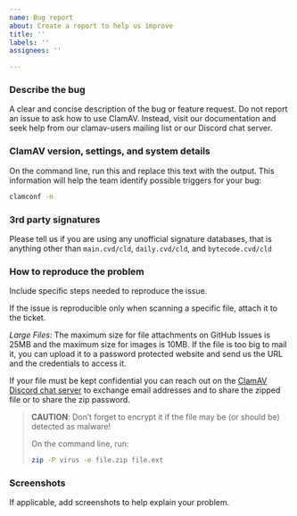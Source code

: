 ```yaml
---
name: Bug report
about: Create a report to help us improve
title: ''
labels: ''
assignees: ''

---
```


<!-- STOP! Please verify that the issue you're reporting is not a security issue before you continue.

Security issues must *never* be reported on GitHub Issues because GitHub Issues are public by default. A security issue, or vulnerability, may be any bug that represents a threat to the security of the ClamAV users or any issue that a malicious person could use to cause a Denial of Service (DoS) attack on a network service running ClamAV, such as a mail filter or file upload scanner.

Read our Security Policy to find security issue reporting instructions:
  https://github.com/Cisco-Talos/clamav/security/policy 
  
If you are unsure if your bug is a security issue, please report it as a security issue. -->

### Describe the bug

A clear and concise description of the bug or feature request. Do not report an issue to ask how to use ClamAV. Instead, visit our documentation and seek help from our clamav-users mailing list or our Discord chat server.

### ClamAV version, settings, and system details

On the command line, run this and replace this text with the output. This information will help the team identify possible triggers for your bug:
```bash
clamconf -n
```

### 3rd party signatures

Please tell us if you are using any unofficial signature databases, that is anything other than `main.cvd/cld`, `daily.cvd/cld`, and `bytecode.cvd/cld`

### How to reproduce the problem

Include specific steps needed to reproduce the issue.

If the issue is reproducible only when scanning a specific file, attach it to the ticket.

*Large Files*: The maximum size for file attachments on GitHub Issues is 25MB and the maximum size for images is 10MB. If the file is too big to mail it, you can upload it to a password protected website and send us the URL and the credentials to access it.

If your file must be kept confidential you can reach out on the [ClamAV Discord chat server](https://discord.gg/6vNAqWnVgw) to exchange email addresses and to share the zipped file or to share the zip password.

> **CAUTION**: Don’t forget to encrypt it if the file may be (or should be) detected as malware!
>
> On the command line, run:
> ```bash
> zip -P virus -e file.zip file.ext
> ```

### Screenshots

If applicable, add screenshots to help explain your problem.
